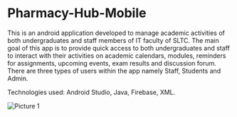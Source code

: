 # Pharmacy-Hub-Mobile

This is an android application developed to manage academic activities of both undergraduates and staff members of IT faculty of SLTC. The main goal of this app is to provide quick access to both undergraduates and staff to interact with their activities on academic calendars, modules, reminders for assignments, upcoming events, exam results and discussion forum. There are three types of users within the app namely Staff, Students and Admin.

Technologies used: Android Studio, Java, Firebase, XML.

![Picture 1](https://github.com/imexh/Pharmacy-Hub-Mobile/assets/76934064/e17becd4-160a-467c-87ca-049d454ff458)
